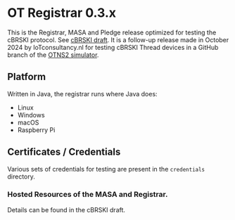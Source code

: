# OT Registrar 0.3.x

This is the Registrar, MASA and Pledge release optimized for testing the cBRSKI protocol.
See [cBRSKI draft](https://datatracker.ietf.org/doc/html/draft-ietf-anima-constrained-voucher-25).
It is a follow-up release made in October 2024 by IoTconsultancy.nl for testing cBRSKI Thread devices
in a GitHub branch of the [OTNS2 simulator](https://github.com/EskoDijk/ot-ns).

## Platform

Written in Java, the registrar runs where Java does:

- Linux
- Windows
- macOS
- Raspberry Pi

## Certificates / Credentials

Various sets of credentials for testing are present in the `credentials` directory.

### Hosted Resources of the MASA and Registrar.

Details can be found in the cBRSKI draft.
